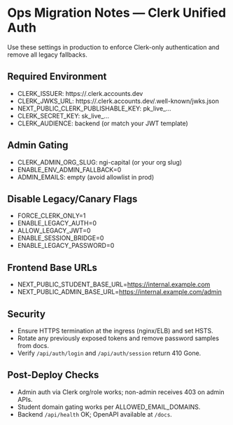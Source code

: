 # Ops Migration Notes — Clerk Unified Auth

Use these settings in production to enforce Clerk-only authentication and remove all legacy fallbacks.

## Required Environment
- CLERK_ISSUER: https://<your-subdomain>.clerk.accounts.dev
- CLERK_JWKS_URL: https://<your-subdomain>.clerk.accounts.dev/.well-known/jwks.json
- NEXT_PUBLIC_CLERK_PUBLISHABLE_KEY: pk_live_...
- CLERK_SECRET_KEY: sk_live_...
- CLERK_AUDIENCE: backend (or match your JWT template)

## Admin Gating
- CLERK_ADMIN_ORG_SLUG: ngi-capital (or your org slug)
- ENABLE_ENV_ADMIN_FALLBACK=0
- ADMIN_EMAILS: empty (avoid allowlist in prod)

## Disable Legacy/Canary Flags
- FORCE_CLERK_ONLY=1
- ENABLE_LEGACY_AUTH=0
- ALLOW_LEGACY_JWT=0
- ENABLE_SESSION_BRIDGE=0
- ENABLE_LEGACY_PASSWORD=0

## Frontend Base URLs
- NEXT_PUBLIC_STUDENT_BASE_URL=https://internal.example.com
- NEXT_PUBLIC_ADMIN_BASE_URL=https://internal.example.com/admin

## Security
- Ensure HTTPS termination at the ingress (nginx/ELB) and set HSTS.
- Rotate any previously exposed tokens and remove password samples from docs.
- Verify `/api/auth/login` and `/api/auth/session` return 410 Gone.

## Post-Deploy Checks
- Admin auth via Clerk org/role works; non-admin receives 403 on admin APIs.
- Student domain gating works per ALLOWED_EMAIL_DOMAINS.
- Backend `/api/health` OK; OpenAPI available at `/docs`.

